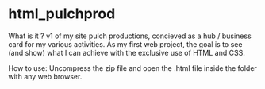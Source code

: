 # html_pulchprod

What is it ?
  v1 of my site pulch productions, concieved as a hub / business card for my various activities.
  As my first web project, the goal is to see (and show) what I can achieve with the exclusive use of HTML and CSS.

How to use:
  Uncompress the zip file and open the .html file inside the folder with any web browser.
